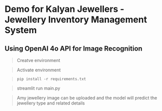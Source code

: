# Demo for Kalyan Jewellers - Jewellery Inventory Management System

## Using OpenAI 4o API for Image Recognition

> Creatve environment

> Activate environment

> `pip install -r requirements.txt`

> streamlit run main.py

> Amy jewellery image can be uploaded and the model will predict the jewellery type and related details